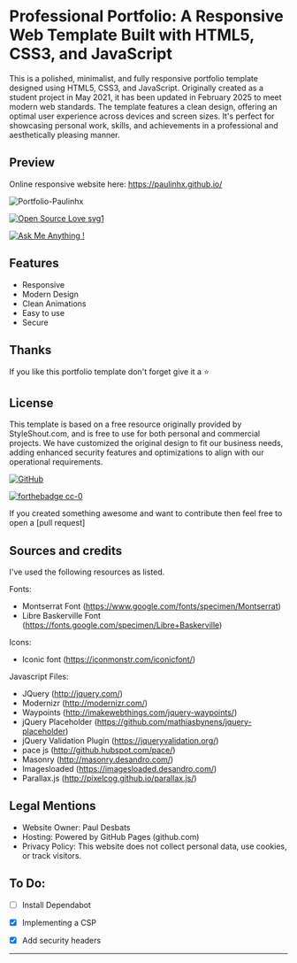 
# Professional Portfolio: A Responsive Web Template Built with HTML5, CSS3, and JavaScript

This is a polished, minimalist, and fully responsive portfolio template designed using HTML5, CSS3, and JavaScript. Originally created as a student project in May 2021, it has been updated in February 2025 to meet modern web standards. The template features a clean design, offering an optimal user experience across devices and screen sizes. It's perfect for showcasing personal work, skills, and achievements in a professional and aesthetically pleasing manner.

## Preview

Online responsive website here: https://paulinhx.github.io/


![Portfolio-Paulinhx](https://user-images.githubusercontent.com/90310689/174113743-f8d65ced-0cbd-4092-8b01-f0f94ad80bb1.png)

[![Open Source Love svg1](https://badges.frapsoft.com/os/v1/open-source.svg?v=103)](https://github.com/ellerbrock/open-source-badges/)

[![Ask Me Anything !](https://img.shields.io/badge/Ask%20me-anything-1abc9c.svg)](https://GitHub.com/Paulinhx)


## Features
- Responsive
- Modern Design
- Clean Animations
- Easy to use
- Secure


## Thanks
If you like this portfolio template don't forget give it a ⭐ 


## License

This template is based on a free resource originally provided by StyleShout.com, and is free to use for both personal and commercial projects. We have customized the original design to fit our business needs, adding enhanced security features and optimizations to align with our operational requirements.

[![GitHub](https://img.shields.io/badge/--181717?logo=github&logoColor=ffffff)](https://github.com/)

[![forthebadge cc-0](http://ForTheBadge.com/images/badges/cc-0.svg)](http://ForTheBadge.com)


If you created something awesome and want to contribute then feel free to open a [pull request]

## Sources and credits

I've used the following resources as listed.

Fonts:
 - Montserrat Font (https://www.google.com/fonts/specimen/Montserrat)
 - Libre Baskerville Font (https://fonts.google.com/specimen/Libre+Baskerville) 

Icons:
 - Iconic font (https://iconmonstr.com/iconicfont/)
 
Javascript Files:

 - JQuery (http://jquery.com/)
 - Modernizr (http://modernizr.com/)
 - Waypoints (http://imakewebthings.com/jquery-waypoints/)
 - jQuery Placeholder (https://github.com/mathiasbynens/jquery-placeholder)
 - jQuery Validation Plugin (https://jqueryvalidation.org/)
 - pace js (http://github.hubspot.com/pace/)
 - Masonry (http://masonry.desandro.com/)
 - Imagesloaded (https://imagesloaded.desandro.com/)
 - Parallax.js (http://pixelcog.github.io/parallax.js/)


## Legal Mentions
- Website Owner: Paul Desbats
- Hosting: Powered by GitHub Pages (github.com)
- Privacy Policy: This website does not collect personal data, use cookies, or track visitors.
  

## To Do:
- [ ] Install Dependabot
- [x] Implementing a CSP
- [x] Add security headers


-------------------------------------------------------------------------------------------------------




